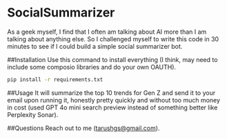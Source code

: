 # SocialSummarizer
As a geek myself, I find that I often am talking about AI more than I am talking about anything else. So I challenged myself to write this code in 30 minutes to see if I could build a simple social summarizer bot.

##Installation
Use this command to install everything (I think, may need to include some composio libraries and do your own OAUTH).

```bash
pip install -r requirements.txt
```
##Usage
It will summarize the top 10 trends for Gen Z and send it to your email upon running it, honestly pretty quickly and without too much money in cost (used GPT 4o mini search preview instead of something better like Perplexity Sonar).

##Questions
Reach out to me (tarushgs@gmail.com).
